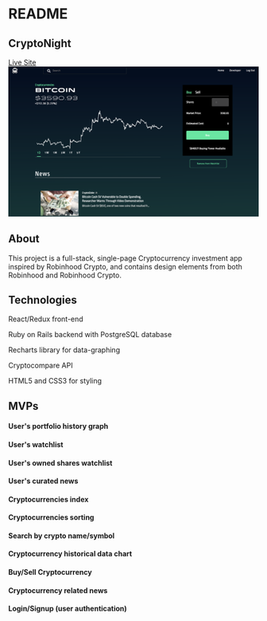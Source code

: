 # README
## CryptoNight
[Live Site](https://crypto-night.herokuapp.com)
![screenshot](readme_images/screenshot1.png)

## About
This project is a full-stack, single-page Cryptocurrency investment app inspired by Robinhood Crypto, and contains design elements from both Robinhood and Robinhood Crypto.

## Technologies
React/Redux front-end

Ruby on Rails backend with PostgreSQL database

Recharts library for data-graphing

Cryptocompare API

HTML5 and CSS3 for styling

## MVPs
#### User's portfolio history graph

#### User's watchlist

#### User's owned shares watchlist

#### User's curated news

#### Cryptocurrencies index

#### Cryptocurrencies sorting

#### Search by crypto name/symbol

#### Cryptocurrency historical data chart

#### Buy/Sell Cryptocurrency

#### Cryptocurrency related news

#### Login/Signup (user authentication)
